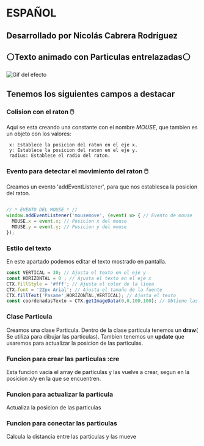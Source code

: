 # **ESPAÑOL**

## **Desarrollado por Nicolás Cabrera Rodríguez**

## **⚪Texto animado con Particulas entrelazadas⚪**

![Gif del efecto](TEXT-ANIMATION-STYLE-2/img/readmeGif.gif "Gif del efecto ;)")

## Tenemos los siguientes **campos** a destacar

### **Colision con el raton 🖱️**

 Aqui se esta creando una constante con el nombre *MOUSE*, que tambien es un objeto con los valores:

     x: Establece la posicion del raton en el eje x.
     y: Establece la posicion del raton en el eje y. 
     radius: Establece el radio del raton.

### **Evento para detectar el movimiento del raton 🖱️**

 Creamos un evento 'addEventListener', para que nos establesca la posicion del raton.

```javascript

// * EVENTO DEL MOUSE * //
window.addEventListener('mousemove', (event) => { // Evento de mouse
  MOUSE.x = event.x; // Posicion x del mouse
  MOUSE.y = event.y; // Posicion y del mouse
});

```

### **Estilo del texto**

En este apartado podemos editar el texto mostrado en pantalla.

```javascript 
const VERTICAL = 30; // Ajusta el texto en el eje y
const HORIZONTAL = 0 ; // Ajusta el texto en el eje x
CTX.fillStyle = '#fff'; // Ajusta el color de la linea
CTX.font = '22px Arial'; // Ajusta el tamaño de la fuente
CTX.fillText('Pasame',HORIZONTAL,VERTICAL); // Ajusta el texto
const coordenadasTexto = CTX.getImageData(0,0,100,100); // Obtiene las coordenadas del texto
```

### **Clase Particula**

Creamos una clase Particula.
Dentro de la clase particula tenemos un **draw**( Se utiliza para dibujar las particulas).
Tambien tenemos un **update** que usaremos para actualizar la posicion de las particulas.

### **Funcion para crear las particulas :cre**

Esta funcion vacia el array de particulas y las vuelve a crear, segun en la posicion x/y en la que se encuentren.

### **Funcion para actualizar la particula**

Actualiza la posicion de las particulas

### **Funcion para conectar las particulas**

Calcula la distancia entre las particulas y las mueve
